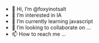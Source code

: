 - 👋 Hi, I’m @foxyinotsalt
- 👀 I’m interested in IA
- 🌱 I’m currently learning javascript
- 💞️ I’m looking to collaborate on ...
- 📫 How to reach me ...

<!---
foxyinotsalt/foxyinotsalt is a ✨ special ✨ repository because its `README.md` (this file) appears on your GitHub profile.
You can click the Preview link to take a look at your changes.
--->
